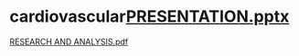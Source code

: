 # cardiovascular[PRESENTATION.pptx](https://github.com/nawazmyself/cardiovascular/files/10324935/PRESENTATION.pptx)
[RESEARCH AND ANALYSIS.pdf](https://github.com/nawazmyself/cardiovascular/files/10324936/RESEARCH.AND.ANALYSIS.pdf)
